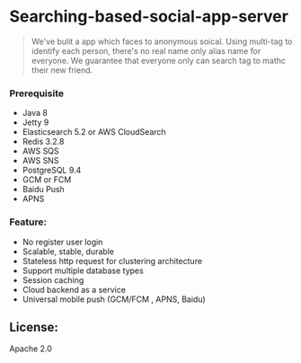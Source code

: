 # Searching-based-social-app-server
> We've bulit a app which faces to anonymous soical. Using multi-tag to identify each person, there's no real name only alias name for everyone.
We guarantee that everyone only can search tag to mathc their new friend.

### Prerequisite
  - Java 8
  - Jetty 9
  - Elasticsearch 5.2 or AWS CloudSearch
  - Redis 3.2.8
  - AWS SQS
  - AWS SNS
  - PostgreSQL 9.4
  - GCM or FCM
  - Baidu Push
  - APNS

### Feature:
  - No register user login
  - Scalable, stable, durable
  - Stateless http  request for clustering architecture
  - Support multiple database types
  - Session caching
  - Cloud backend as a service
  - Universal mobile push (GCM/FCM , APNS, Baidu)
  
License:
----
  Apache 2.0